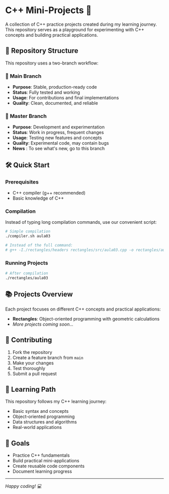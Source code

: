 # C++ Mini-Projects 🚀

A collection of C++ practice projects created during my learning journey. This repository serves as a playground for experimenting with C++ concepts and building practical applications.

## 📁 Repository Structure

This repository uses a two-branch workflow:

### 🌟 **Main Branch**
- **Purpose**: Stable, production-ready code
- **Status**: Fully tested and working
- **Usage**: For contributions and final implementations
- **Quality**: Clean, documented, and reliable

### 🔬 **Master Branch**
- **Purpose**: Development and experimentation
- **Status**: Work in progress, frequent changes
- **Usage**: Testing new features and concepts
- **Quality**: Experimental code, may contain bugs
- **News** : To see what's new, go to this branch

## 🛠️ Quick Start

### Prerequisites
- C++ compiler (g++ recommended)
- Basic knowledge of C++

### Compilation
Instead of typing long compilation commands, use our convenient script:

```bash
# Simple compilation
./compiler.sh aula03

# Instead of the full command:
# g++ -I./rectangles/headers rectangles/src/aula03.cpp -o rectangles/aula03
```

### Running Projects
```bash
# After compilation
./rectangles/aula03
```

## 📚 Projects Overview

Each project focuses on different C++ concepts and practical applications:

- **Rectangles**: Object-oriented programming with geometric calculations
- *More projects coming soon...*

## 🤝 Contributing

1. Fork the repository
2. Create a feature branch from `main`
3. Make your changes
4. Test thoroughly
5. Submit a pull request

## 📖 Learning Path

This repository follows my C++ learning journey:
- Basic syntax and concepts
- Object-oriented programming
- Data structures and algorithms
- Real-world applications

## 🎯 Goals

- Practice C++ fundamentals
- Build practical mini-applications
- Create reusable code components
- Document learning progress

---

*Happy coding! 💻*
